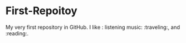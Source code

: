 # First-Repoitoy
My very first repository in GitHub.
I like : listening music: :traveling:, and :reading:.
